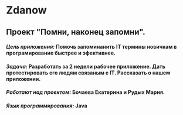 # Zdanow
## Проект "Помни, наконец запомни". 
#### _Цель приложения:_ Помочь запоминанить IT термины новичкам в програмирование быстрее и эфективнее. 
#### _Задача:_ Разработать за 2 недели рабочее приложение. Дать протестировать его людям связаным с IT. Рассказать о нашем приложении.
#### _Работают над проектом:_ Бочаева Екатерина и Рудых Мария.
#### _Язык программирования:_ Java
